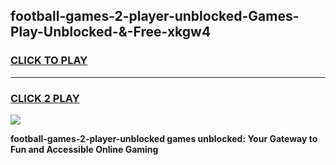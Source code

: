 
## football-games-2-player-unblocked-Games-Play-Unblocked-&-Free-xkgw4
<h3>
<a href="https://premium76.site?title=football-games-2-player-unblocked&ref=24A">CLICK TO PLAY</a></h3>
<hr>

<h3>
<a href="https://premium76.site?title=football-games-2-player-unblocked&ref=24A">CLICK 2 PLAY</a>
  
</h3>

<a href="https://premium76.site?title=football-games-2-player-unblocked&ref=24A"><img src="https://clearcache.store/games.png"></a>


**football-games-2-player-unblocked games unblocked: Your Gateway to Fun and Accessible Online Gaming**
